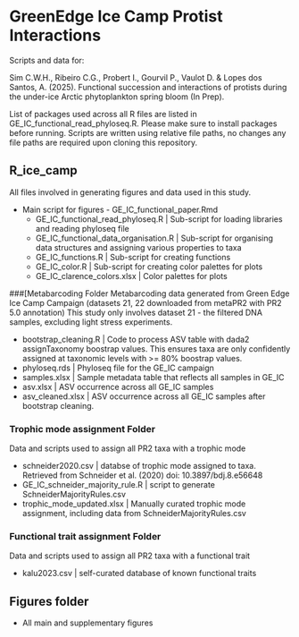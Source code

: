 # GreenEdge Ice Camp Protist Interactions

Scripts and data for:  
  
Sim C.W.H., Ribeiro C.G., Probert I., Gourvil P., Vaulot D. & Lopes dos Santos, A. (2025). Functional succession and interactions of protists during the under-ice Arctic phytoplankton spring bloom (In Prep).
  
List of packages used across all R files are listed in GE_IC_functional_read_phyloseq.R. Please make sure to install packages before running. Scripts are written using relative file paths, no changes any file paths are required upon cloning this repository.

## R_ice_camp
All files involved in generating figures and data used in this study.

* Main script for figures - GE_IC_functional_paper.Rmd
     * GE_IC_functional_read_phyloseq.R | Sub-script for loading libraries and reading phyloseq file
     * GE_IC_functional_data_organisation.R | Sub-script for organising data structures and assigning various properties to taxa
     * GE_IC_functions.R | Sub-script for creating functions 
     * GE_IC_color.R | Sub-script for creating color palettes for plots
     * GE_IC_clarence_colors.xlsx | Color palettes for plots
     
###[Metabarcoding Folder
Metabarcoding data generated from Green Edge Ice Camp Campaign (datasets 21, 22 downloaded from metaPR2 with PR2 5.0 annotation)
This study only involves dataset 21 - the filtered DNA samples, excluding light stress experiments.
* bootstrap_cleaning.R | Code to process ASV table with dada2 assignTaxonomy boostrap values. This ensures taxa are only confidently assigned at taxonomic levels with >= 80% boostrap values. 
* phyloseq.rds | Phyloseq file for the GE_IC campaign
* samples.xlsx | Sample metadata table that reflects all samples in GE_IC
* asv.xlsx | ASV occurrence across all GE_IC samples
* asv_cleaned.xlsx | ASV occurrence across all GE_IC samples after bootstrap cleaning.
 
### Trophic mode assignment Folder
Data and scripts used to assign all PR2 taxa with a trophic mode
* schneider2020.csv | databse of trophic mode assigned to taxa. Retrieved from Schneider et al. (2020) doi: 10.3897/bdj.8.e56648
* GE_IC_schneider_majority_rule.R | script to generate SchneiderMajorityRules.csv
* trophic_mode_updated.xlsx | Manually curated trophic mode assignment, including data from SchneiderMajorityRules.csv

### Functional trait assignment Folder
Data and scripts used to assign all PR2 taxa with a functional trait
* kalu2023.csv | self-curated database of known functional traits

## Figures folder
* All main and supplementary figures



